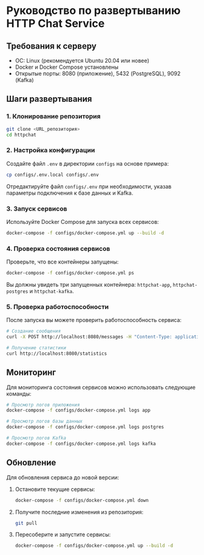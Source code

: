 # Руководство по развертыванию HTTP Chat Service

## Требования к серверу

- ОС: Linux (рекомендуется Ubuntu 20.04 или новее)
- Docker и Docker Compose установлены
- Открытые порты: 8080 (приложение), 5432 (PostgreSQL), 9092 (Kafka)

## Шаги развертывания

### 1. Клонирование репозитория

```bash
git clone <URL_репозитория>
cd httpchat
```

### 2. Настройка конфигурации

Создайте файл `.env` в директории `configs` на основе примера:

```bash
cp configs/.env.local configs/.env
```

Отредактируйте файл `configs/.env` при необходимости, указав параметры подключения к базе данных и Kafka.

### 3. Запуск сервисов

Используйте Docker Compose для запуска всех сервисов:

```bash
docker-compose -f configs/docker-compose.yml up --build -d
```

### 4. Проверка состояния сервисов

Проверьте, что все контейнеры запущены:

```bash
docker-compose -f configs/docker-compose.yml ps
```

Вы должны увидеть три запущенных контейнера: `httpchat-app`, `httpchat-postgres` и `httpchat-kafka`.

### 5. Проверка работоспособности

После запуска вы можете проверить работоспособность сервиса:

```bash
# Создание сообщения
curl -X POST http://localhost:8080/messages -H "Content-Type: application/json" -d '{"content": "Hello, World!"}'

# Получение статистики
curl http://localhost:8080/statistics
```

## Мониторинг

Для мониторинга состояния сервисов можно использовать следующие команды:

```bash
# Просмотр логов приложения
docker-compose -f configs/docker-compose.yml logs app

# Просмотр логов базы данных
docker-compose -f configs/docker-compose.yml logs postgres

# Просмотр логов Kafka
docker-compose -f configs/docker-compose.yml logs kafka
```

## Обновление

Для обновления сервиса до новой версии:

1. Остановите текущие сервисы:
   ```bash
   docker-compose -f configs/docker-compose.yml down
   ```

2. Получите последние изменения из репозитория:
   ```bash
   git pull
   ```

3. Пересоберите и запустите сервисы:
   ```bash
   docker-compose -f configs/docker-compose.yml up --build -d
   ```